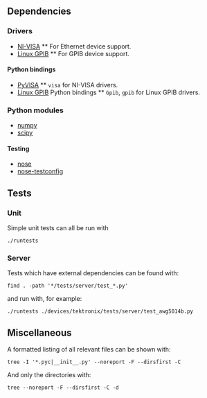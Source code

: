 ## Dependencies

### Drivers

* [NI-VISA](http://www.ni.com/visa/)
** For Ethernet device support.
* [Linux GPIB](http://linux-gpib.sourceforge.net/)
** For GPIB device support.

#### Python bindings

* [PyVISA](http://pyvisa.sourceforge.net/)
** `visa` for NI-VISA drivers.
* [Linux GPIB](http://linux-gpib.sourceforge.net/) Python bindings
** `Gpib`, `gpib` for Linux GPIB drivers.

### Python modules

* [numpy](http://numpy.scipy.org/)
* [scipy](http://www.scipy.org/)

#### Testing

* [nose](http://somethingaboutorange.com/mrl/projects/nose/1.0.0/)
* [nose-testconfig](http://pypi.python.org/pypi/nose-testconfig/)

## Tests

### Unit

Simple unit tests can all be run with

    ./runtests

### Server

Tests which have external dependencies can be found with:

    find . -path '*/tests/server/test_*.py'

and run with, for example:

    ./runtests ./devices/tektronix/tests/server/test_awg5014b.py

## Miscellaneous

A formatted listing of all relevant files can be shown with:

    tree -I '*.pyc|__init__.py' --noreport -F --dirsfirst -C

And only the directories with:

    tree --noreport -F --dirsfirst -C -d

